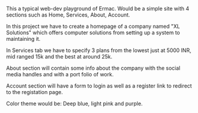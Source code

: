 This a typical web-dev playground of Ermac. Would be a simple site with 4 sections such as
Home, Services, About, Account.

In this project we have to create a homepage of a company named "XL Solutions" which offers computer solutions from setting up a system to maintaining it.

In Services tab we have to specify 3 plans from the lowest just at 5000 INR, mid ranged 15k and the best at around 25k. 

About section will contain some info about the company with the social media handles and with a port folio of work.

Account section will have a form to login as well as a register link to redirect to the registation page. 

Color theme would be: Deep blue, light pink and purple.